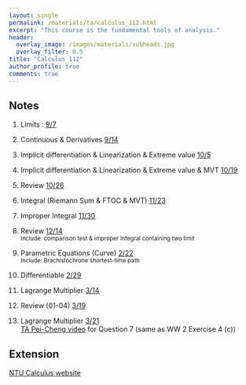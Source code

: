 ```yaml
---
layout: single
permalink: /materials/ta/calculus_112.html
excerpt: "This course is the fundamental tools of analysis."
header:
  overlay_image: /images/materials/subheads.jpg
  overlay_filter: 0.5
title: "Calculus 112"
author_profile: true
comments: true
---
```


## Notes

1. Limits : 
    [9/7](/pdf/materials/ta/calculus112/9_7.pdf) <br>

2. Continuous & Derivatives
    [9/14](/pdf/materials/ta/calculus112/9_14.pdf) <br>

3. Implicit differentiation & Linearization & Extreme value
    [10/5](/pdf/materials/ta/calculus112/10_5.pdf) <br>

3. Implicit differentiation & Linearization & Extreme value & MVT
    [10/19](/pdf/materials/ta/calculus112/10_19.pdf) <br>

4. Review
    [10/26](/pdf/materials/ta/calculus112/10_26.pdf) <br>

5. Integral (Riemann Sum & FTOC & MVT)
    [11/23](/pdf/materials/ta/calculus112/11_23.pdf) <br>

6. Improper Integral
    [11/30](/pdf/materials/ta/calculus112/11_30.pdf) <br>

7. Review
    [12/14](/pdf/materials/ta/calculus112/12_14.pdf) <br>
    <small>Include: comparison test & improper integral containing two limit</small>

8. Parametric Equations (Curve)
    [2/22](/pdf/materials/ta/calculus112/2_22.pdf) <br>
    <small>Include: Brachistochrone shortest-time path</small>

9. Differentiable
    [2/29](/pdf/materials/ta/calculus112/2_29.pdf) <br>

10. Lagrange Multiplier
    [3/14](/pdf/materials/ta/calculus112/3_14.pdf) <br>

11. Review (01-04)
    [3/19](/pdf/materials/ta/calculus112/3_19.pdf) <br>

12.  Lagrange Multiplier
    [3/21](/pdf/materials/ta/calculus112/3_22.pdf) <br>
    [TA Pei-Cheng video](https://www.youtube.com/watch?v=UmbMh7cOXM0) for Question 7 (same as WW 2 Exercise 4 (c))



## Extension

[NTU Calculus website](http://www.math.ntu.edu.tw/~calc/cl_n_34455.html)